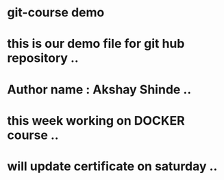 # git-course demo
# this is our demo file for git hub repository ..
# Author name : Akshay Shinde ..
# this week working on DOCKER course ..
# will update certificate on saturday ..